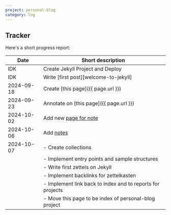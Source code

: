 ```yaml
---
project: personal-blog
category: log
---
```


## Tracker

Here's a short progress report:

| Date | Short description |
|------|-------------------|
| IDK | Create Jekyll Project and Deploy |
| IDK | Write [first post][welcome-to-jekyll] |
| 2024-09-18 | Create [this page]({{ page.url }}) |
| 2024-09-23 | Annotate on [this page]({{ page.url }}) |
| 2024-10-02 | Add new [page for note](/some-things-to-keep-in-mind/) |
| 2024-10-06 | Add [notes](/some-things-to-keep-in-mind/) |
| 2024-10-07 | - Create collections |
| | - Implement entry points and sample structures |
| | - Write first zettels on Jekyll |
| | - Implement backlinks for zettelkasten |
| | - Implement link back to index and to reports for projects |
| | - Move this page to be index of personal-blog project |